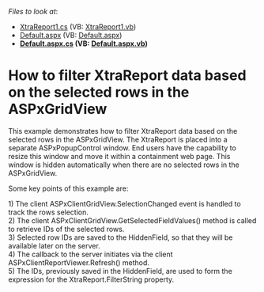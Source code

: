 <!-- default file list -->
*Files to look at*:

* [XtraReport1.cs](./CS/App_Code/XtraReport1.cs) (VB: [XtraReport1.vb](./VB/App_Code/XtraReport1.vb))
* [Default.aspx](./CS/Default.aspx) (VB: [Default.aspx](./VB/Default.aspx))
* **[Default.aspx.cs](./CS/Default.aspx.cs) (VB: [Default.aspx.vb](./VB/Default.aspx.vb))**
<!-- default file list end -->
# How to filter XtraReport data based on the selected rows in the ASPxGridView


<p>This example demonstrates how to filter XtraReport data based on the selected rows in the ASPxGridView. The XtraReport is placed into a separate ASPxPopupControl window. End users have the capability to resize this window and move it within a containment web page. This window is hidden automatically when there are no selected rows in the ASPxGridView.</p><p>Some key points of this example are:</p><p>1) The client ASPxClientGridView.SelectionChanged event is handled to track the rows selection.<br />
2) The client ASPxClientGridView.GetSelectedFieldValues() method is called to retrieve IDs of the selected rows.<br />
3) Selected row IDs are saved to the HiddenField, so that they will be available later on the server.<br />
4) The callback to the server initiates via the client ASPxClientReportViewer.Refresh() method.<br />
5) The IDs, previously saved in the HiddenField, are used to form the expression for the XtraReport.FilterString property.</p>

<br/>


